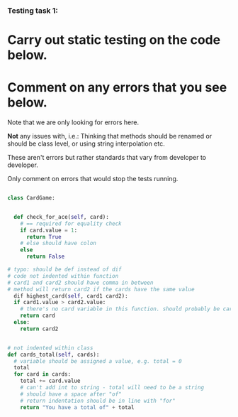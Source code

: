 ### Testing task 1:

# Carry out static testing on the code below.

# Comment on any errors that you see below.

Note that we are only looking for errors here.

**Not** any issues with, i.e.:
Thinking that methods should be renamed or should be class level, or using string interpolation etc.

These aren't errors but rather standards that vary from developer to developer.

Only comment on errors that would stop the tests running.

```python

class CardGame:


  def check_for_ace(self, card):
    # == required for equality check
    if card.value = 1:
      return True
    # else should have colon
    else
      return False

# typo: should be def instead of dif
# code not indented within function
# card1 and card2 should have comma in between
# method will return card2 if the cards have the same value
  dif highest_card(self, card1 card2):
  if card1.value > card2.value:
    # there's no card variable in this function. should probably be card1.
    return card
  else:
    return card2


# not indented within class
def cards_total(self, cards):
  # variable should be assigned a value, e.g. total = 0
  total
  for card in cards:
    total += card.value
    # can't add int to string - total will need to be a string
    # should have a space after "of"
    # return indentation should be in line with "for"
    return "You have a total of" + total

```
